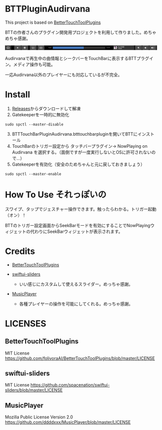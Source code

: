 # BTTPluginAudirvana
This project is based on [BetterTouchToolPlugins](https://github.com/folivoraAI/BetterTouchToolPlugins)

BTTの作者さんのプラグイン開発用プロジェクトを利用して作りました。めちゃめちゃ感謝。

![nowplaying_seekbar](https://raw.githubusercontent.com/PetitStrawberry/BTTPluginAudirvana/master/Resources/nowplaying_seekbar.png)

Audirvanaで再生中の曲情報とシークバーをTouchBarに表示するBTTプラグイン。メディア操作も可能。

一応Audirvana以外のプレイヤーにも対応しているが不完全。

# Install
1. [Releases](https://github.com/PetitStrawberry/BTTPluginAudirvana/releases)からダウンロードして解凍
2. Gatekeeperを一時的に無効化
```shell
sudo spctl --master-disable
```
3. BTTTouchBarPluginAudirvana.btttouchbarpluginを開いてBTTにインストール
4. TouchBarのトリガー設定から タッチバープラグイン-> NowPlaying on Audirvana を選択する。（面倒ですが一度実行しないとOSに許可されないので...）
5. Gatekeeperを有効化（安全のためちゃんと元に戻しておきましょう）
```shell
sudo spctl --master-enable
```

# How To Use それっぽいの
スワイプ、タップでジェスチャー操作できます。触ったらわかる。トリガー起動（オン）！

BTTのトリガー設定画面からSeekBarモードを有効にすることでNowPlayingウィジェットの代わりにSeekBarウィジェットが表示されます。

# Credits

- [BetterTouchToolPlugins](https://github.com/folivoraAI/BetterTouchToolPlugins)

- [swiftui-sliders](https://github.com/spacenation/swiftui-sliders)
  - いい感じにカスタムして使えるスライダー。めっちゃ感謝。

- [MusicPlayer](https://github.com/ddddxxx/MusicPlayer)
  - 各種プレイヤーの操作を可能にしてくれる。めっちゃ感謝。

# LICENSES

## BetterTouchToolPlugins
MIT License
 https://github.com/folivoraAI/BetterTouchToolPlugins/blob/master/LICENSE

## swiftui-sliders
MIT License
  https://github.com/spacenation/swiftui-sliders/blob/master/LICENSE

## MusicPlayer
Mozilla Public License Version 2.0
  https://github.com/ddddxxx/MusicPlayer/blob/master/LICENSE
